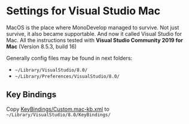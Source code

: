 # Settings for Visual Studio Mac

MacOS is the place where MonoDevelop managed to survive. Not just survive, it also became supportable. And now it called Visual Studio for Mac.
All the instructions tested with **Visual Studio Community 2019 for Mac** (Version 8.5.3, build 16)

Generally config files may be found in next folders:
- `~/Library/VisualStudio/8.0/`
- `~/Library/Preferences/VisualStudio/8.0/`

## Key Bindings
Copy [KeyBindings/Custom.mac-kb.xml](./VisualStudioMac/KeyBindings/Custom.mac-kb.xml) to `~/Library/VisualStudio/8.0/KeyBindings/`
